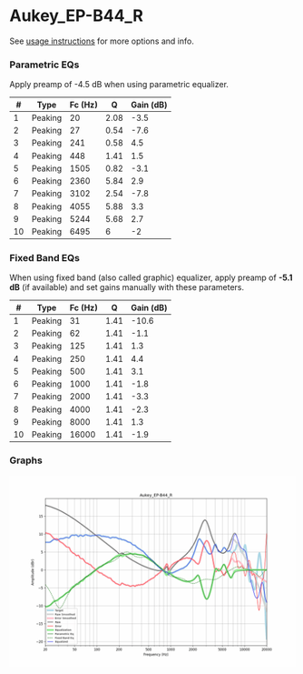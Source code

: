 # Aukey_EP-B44_R
See [usage instructions](https://github.com/jaakkopasanen/AutoEq#usage) for more options and info.

### Parametric EQs
Apply preamp of -4.5 dB when using parametric equalizer.

|   # | Type    |   Fc (Hz) |    Q |   Gain (dB) |
|-----|---------|-----------|------|-------------|
|   1 | Peaking |        20 | 2.08 |        -3.5 |
|   2 | Peaking |        27 | 0.54 |        -7.6 |
|   3 | Peaking |       241 | 0.58 |         4.5 |
|   4 | Peaking |       448 | 1.41 |         1.5 |
|   5 | Peaking |      1505 | 0.82 |        -3.1 |
|   6 | Peaking |      2360 | 5.84 |         2.9 |
|   7 | Peaking |      3102 | 2.54 |        -7.8 |
|   8 | Peaking |      4055 | 5.88 |         3.3 |
|   9 | Peaking |      5244 | 5.68 |         2.7 |
|  10 | Peaking |      6495 | 6    |        -2   |

### Fixed Band EQs
When using fixed band (also called graphic) equalizer, apply preamp of **-5.1 dB** (if available) and set gains manually with these parameters.

|   # | Type    |   Fc (Hz) |    Q |   Gain (dB) |
|-----|---------|-----------|------|-------------|
|   1 | Peaking |        31 | 1.41 |       -10.6 |
|   2 | Peaking |        62 | 1.41 |        -1.1 |
|   3 | Peaking |       125 | 1.41 |         1.3 |
|   4 | Peaking |       250 | 1.41 |         4.4 |
|   5 | Peaking |       500 | 1.41 |         3.1 |
|   6 | Peaking |      1000 | 1.41 |        -1.8 |
|   7 | Peaking |      2000 | 1.41 |        -3.3 |
|   8 | Peaking |      4000 | 1.41 |        -2.3 |
|   9 | Peaking |      8000 | 1.41 |         1.3 |
|  10 | Peaking |     16000 | 1.41 |        -1.9 |

### Graphs
![](./Aukey_EP-B44_R.png)
